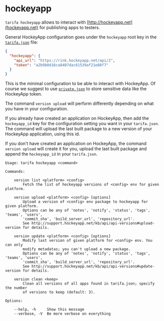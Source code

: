 # hockeyapp

`tarifa hockeyapp` allows to interact with [http://hockeyapp.net](hockeyapp.net) for publishing apps to testers.

General HockeyApp configuration goes under the `hockeyapp` root key in the [`tarifa.json`](../project/index.md#tarifajson-and-privatejson) file:

``` json
{
  "hockeyapp": {
    "api_url": "https://rink.hockeyapp.net/api/2",
    "token": "a2b9b0d16ca8407dac61539af21e88f7"
  }
}
```

This is the minimal configuration to be able to interact with HockeyApp. Of course we suggest to use [`private.json`](../project/index.md#tarifajson-and-privatejson) to store sensitive data like the HockeyApp token.

The command `version upload` will perform differently depending on what you have in your configuration.

If you already have created an application on HockeyApp, then add the `hockeyapp_id` key for the configuration setting you want in your `tarifa.json`. The command will upload the last built package to a new version of your HockeyApp application, using this id.

If you don't have created an application on HockeyApp, the command `version upload` will create it for you, upload the last built package and append the `hockeyapp_id` in your `tarifa.json`.


```
Usage: tarifa hockeyapp <command>

Commands:

    version list <platform> <config>
        Fetch the list of hockeyapp versions of <config> env for given platform.

    version upload <platform> <config> [options]
        Upload a version of <config> env package to hockeyapp for given platform.
        Options can be any of 'notes', 'notify', 'status', 'tags', 'teams', 'users',
        'commit_sha', 'build_server_url', 'repository_url'.
        See http://support.hockeyapp.net/kb/api/api-versions#upload-version for details.

    version update <platform> <config> [options]
        Modify last version of given platform for <config> env. You can only
        modify metadatas; you can't upload a new package.
        Options can be any of 'notes', 'notify', 'status', 'tags', 'teams', 'users',
        'commit_sha', 'build_server_url', 'repository_url'.
        See http://support.hockeyapp.net/kb/api/api-versions#update-version for details.

    version clean <keep>
        Clean all versions of all apps found in tarifa.json; specify the number
        of versions to keep (default: 3).

Options:

    --help, -h     Show this message
    --verbose, -V  Be more verbose on everything
```
